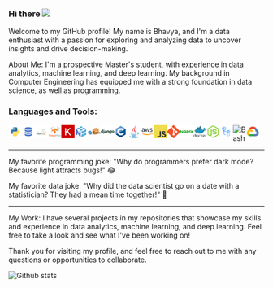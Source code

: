 ### Hi there <img src="https://raw.githubusercontent.com/MartinHeinz/MartinHeinz/master/wave.gif" width="30px">





Welcome to my GitHub profile! My name is Bhavya, and I'm a data enthusiast with a passion for exploring and analyzing data to uncover insights and drive decision-making.

About Me:
I'm a  prospective Master's student, with experience in data analytics, machine learning, and deep learning. My background in Computer Engineering has equipped me with a strong foundation in data science, as well as programming.


### Languages and Tools:
[<img align='left' alt='Python' width="26px" src="https://raw.githubusercontent.com/github/explore/80688e429a7d4ef2fca1e82350fe8e3517d3494d/topics/python/python.png" />](#)
[<img align="left" alt="SQL" width="26px" src="https://raw.githubusercontent.com/github/explore/80688e429a7d4ef2fca1e82350fe8e3517d3494d/topics/sql/sql.png" />](#)
[<img align="left" alt="MySQL" width="26px" src="https://raw.githubusercontent.com/github/explore/80688e429a7d4ef2fca1e82350fe8e3517d3494d/topics/mysql/mysql.png" />](#)
[<img align='left' alt='TensorFlow' width='26px' src='https://raw.githubusercontent.com/github/explore/main/topics/tensorflow/tensorflow.png'/>](#)

[<img align='left' alt='Keras' width='26px' src='https://raw.githubusercontent.com/github/explore/main/topics/keras/keras.png'/>](#)
[<img align='left' alt='Numpy' width='26px' src='https://raw.githubusercontent.com/github/explore/main/topics/numpy/numpy.png'/>](#)

[<img align='left' alt='Scikit-Learn' width='26px' src='https://raw.githubusercontent.com/github/explore/main/topics/scikit-learn/scikit-learn.png'/>](#)

[<img align='left' alt='Django' width="26px" src="https://raw.githubusercontent.com/github/explore/80688e429a7d4ef2fca1e82350fe8e3517d3494d/topics/django/django.png" />](#)
[<img align='left' alt='C' width="26px" src="https://raw.githubusercontent.com/github/explore/80688e429a7d4ef2fca1e82350fe8e3517d3494d/topics/c/c.png"/>](#)

<img align="left" alt="Java" width="26px" src="https://raw.githubusercontent.com/devicons/devicon/master/icons/java/java-original.svg"/>

[<img align='left' alt='AWS' width="26px" src="https://raw.githubusercontent.com/github/explore/fbceb94436312b6dacde68d122a5b9c7d11f9524/topics/aws/aws.png"/>](#)
[<img align="left" alt="JavaScript" width="26px" src="https://raw.githubusercontent.com/github/explore/80688e429a7d4ef2fca1e82350fe8e3517d3494d/topics/javascript/javascript.png"/>](#)


<img align="left" alt="Git" width="26px" src="https://raw.githubusercontent.com/devicons/devicon/master/icons/git/git-original.svg"/>
<img align="left" alt="NGINX" width="26px" src="https://raw.githubusercontent.com/devicons/devicon/master/icons/nginx/nginx-original.svg"/>
<img align="left" alt="Docker" width="26px" src="https://raw.githubusercontent.com/devicons/devicon/master/icons/docker/docker-original-wordmark.svg" />
<img align="left" alt="NodeJS" width="26px" src="https://raw.githubusercontent.com/devicons/devicon/master/icons/nodejs/nodejs-original.svg" />
<img align="left" alt="Actions" width="26px" src="https://raw.githubusercontent.com/github/explore/2c7e603b797535e5ad8b4beb575ab3b7354666e1/topics/actions/actions.png" />
<img align="left" alt="Bash" width="26px" src="https://upload.wikimedia.org/wikipedia/commons/thumb/4/4b/Bash_Logo_Colored.svg/240px-Bash_Logo_Colored.svg.png" />
<img align="left" alt="gcp" width="26px" src="https://raw.githubusercontent.com/devicons/devicon/master/icons/googlecloud/googlecloud-original.svg" />
<br>
<br>


____________________________________________________________________________________________________


My favorite programming joke: "Why do programmers prefer dark mode? Because light attracts bugs!" 😂


My favorite data joke: "Why did the data scientist go on a date with a statistician? They had a mean time together!" 🤣
____________________________________________________________________________________________________


My Work:
I have several projects in my repositories that showcase my skills and experience in data analytics, machine learning, and deep learning. Feel free to take a look and see what I've been working on!

Thank you for visiting my profile, and feel free to reach out to me with any questions or opportunities to collaborate.

![Github stats](https://github-readme-stats.vercel.app/api?username=bhavyapandya)   
<!--
**bhavyapandya/bhavyapandya** is a ✨ _special_ ✨ repository because its `README.md` (this file) appears on your GitHub profile.
![Linkedin Badge](https://img.shields.io/badge/-View&nbsp;profile&nbsp;on&nbsp;LinkedIn-blue?style=flat-square&logo=Linkedin&logoColor=white&link=https://www.linkedin.com/in/bhavya-pandya/)

Here are some ideas to get you started:

- 🔭 I’m currently working on ...
- 🌱 I’m currently learning ...
- 👯 I’m looking to collaborate on ...
- 🤔 I’m looking for help with ...
- 💬 Ask me about ...
- 📫 How to reach me: ...
- 😄 Pronouns: ...
- ⚡ Fun fact: ...
 <a href="https://github.com/bhavyapandya/github-readme-stats"><img align="center" src="https://github-readme-stats.vercel.app/api/top-langs/?username=bhavyapandya&layout=compact&theme=buefy&hide_border=true" alt="Top Languages Used" /></a>

 <a href="https://github.com/bhavyapandya/github-readme-stats"><img align="center" src="https://github-readme-stats.vercel.app/api/top-langs/?username=bhavyapandya&layout=compact&theme=buefy&hide_border=true" /></a>

[![LeetCode](https://img.shields.io/badge/--Leetcode?label=Leetcode&logo=Leetcode&style=social)](https://leetcode.com/BhavyaPandya/)
-->
